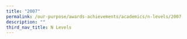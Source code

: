 ```yaml
---
title: "2007"
permalink: /our-purpose/awards-achievements/academics/n-levels/2007
description: ""
third_nav_title: N Levels
---
```


